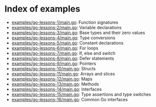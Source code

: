 <!--- This file was automatically generated by `make INDEX.md` -->

# Index of examples

- [examples/go-lessons-1/main.go](examples/go-lessons-1/main.go): Function signatures
- [examples/go-lessons-2/main.go](examples/go-lessons-2/main.go): Variable declarations
- [examples/go-lessons-3/main.go](examples/go-lessons-3/main.go): Base types and their zero values
- [examples/go-lessons-4/main.go](examples/go-lessons-4/main.go): Type conversions
- [examples/go-lessons-5/main.go](examples/go-lessons-5/main.go): Constant declarations
- [examples/go-lessons-6/main.go](examples/go-lessons-6/main.go): For loops
- [examples/go-lessons-7/main.go](examples/go-lessons-7/main.go): If, else and switch
- [examples/go-lessons-8/main.go](examples/go-lessons-8/main.go): Defer statements
- [examples/go-lessons-9/main.go](examples/go-lessons-9/main.go): Pointers
- [examples/go-lessons-10/main.go](examples/go-lessons-10/main.go): Structs
- [examples/go-lessons-11/main.go](examples/go-lessons-11/main.go): Arrays and slices
- [examples/go-lessons-12/main.go](examples/go-lessons-12/main.go): Maps
- [examples/go-lessons-13/main.go](examples/go-lessons-13/main.go): Methods
- [examples/go-lessons-14/main.go](examples/go-lessons-14/main.go): Interfaces
- [examples/go-lessons-15/main.go](examples/go-lessons-15/main.go): Type assertions and type switches
- [examples/go-lessons-16/main.go](examples/go-lessons-16/main.go): Common Go interfaces
